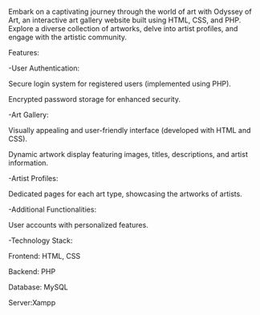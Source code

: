Embark on a captivating journey through the world of art with Odyssey of Art, an interactive art gallery website built using HTML, CSS, and PHP. Explore a diverse collection of artworks, delve into artist profiles, and engage with the artistic community.

Features:

-User Authentication:

  Secure login system for registered users (implemented using PHP).
  
  Encrypted password storage for enhanced security.
  
-Art Gallery:

  Visually appealing and user-friendly interface (developed with HTML and CSS).
  
  Dynamic artwork display featuring images, titles, descriptions, and artist information.

-Artist Profiles:

  Dedicated pages for each art type, showcasing the artworks of artists.

-Additional Functionalities:

  User accounts with personalized features.
  
-Technology Stack:

  Frontend: HTML, CSS

  Backend: PHP 

  Database: MySQL

  Server:Xampp
